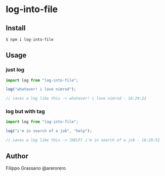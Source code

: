 # log-into-file

## Install

```bash
$ npm i log-into-file
```

## Usage

### just log

```js
import log from "log-into-file";

log("whatever! i love nimrod");

// saves a log like this -> whatever! i love nimrod - 16:29:22
```

### log but with tag

```js
import log from "log-into-file";

log("i'm in search of a job", "help");

// saves a log like this -> [HELP] i'm in search of a job - 16:29:51
```

## Author

Filippo Grassano
@arerorero
